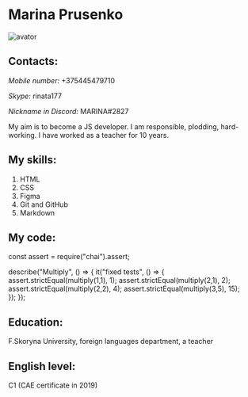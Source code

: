 # Marina Prusenko
![avator](https://user-images.githubusercontent.com/118897114/223849928-e2927212-070c-4ec2-90b2-1420fb20bfa6.jpg)

## Contacts:

_Mobile number:_ +375445479710 

_Skype:_ rinata177 

_Nickname in Discord:_ MARINA#2827

My aim is to become a JS developer. I am responsible, plodding, hard-working. I have worked as a teacher for 10 years. 

## My skills:
1. HTML  
2.  CSS 
3. Figma  
4.  Git and GitHub 
5.  Markdown

## My code:

const assert = require("chai").assert;

describe("Multiply", () => {
  it("fixed tests", () => {
    assert.strictEqual(multiply(1,1), 1);
    assert.strictEqual(multiply(2,1), 2);
    assert.strictEqual(multiply(2,2), 4);
    assert.strictEqual(multiply(3,5), 15);   
  });
});

## Education: 
F.Skoryna University, foreign languages department, a teacher

## English level:
C1  (CAE certificate in 2019)
